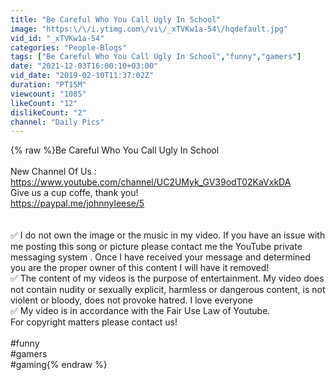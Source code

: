 ```yaml
---
title: "Be Careful Who You Call Ugly In School"
image: "https:\/\/i.ytimg.com\/vi\/_xTVKw1a-54\/hqdefault.jpg"
vid_id: "_xTVKw1a-54"
categories: "People-Blogs"
tags: ["Be Careful Who You Call Ugly In School","funny","gamers"]
date: "2021-12-03T16:00:10+03:00"
vid_date: "2019-02-10T11:37:02Z"
duration: "PT15M"
viewcount: "1085"
likeCount: "12"
dislikeCount: "2"
channel: "Daily Pics"
---
```

{% raw %}Be Careful Who You Call Ugly In School<br /><br />New Channel Of Us :<br /><a rel="nofollow" target="blank" href="https://www.youtube.com/channel/UC2UMyk_GV39odT02KaVxkDA">https://www.youtube.com/channel/UC2UMyk_GV39odT02KaVxkDA</a><br />Give us a cup coffe, thank you!<br /><a rel="nofollow" target="blank" href="https://paypal.me/johnnyleese/5">https://paypal.me/johnnyleese/5</a><br /><br /><br />✅ I do not own the image or the music in my video. If you have an issue with me posting this song or picture please contact me   the YouTube private messaging system . Once I have received your message and determined you are the proper owner of this content I will have it removed!<br />✅ The content of my videos is the purpose of entertainment. My video does not contain nudity or sexually explicit, harmless or dangerous content, is not violent or bloody, does not provoke hatred. I love everyone<br />✅  My video is in accordance with the Fair Use Law of Youtube.<br />For copyright matters please contact us!<br /><br />#funny<br />#gamers<br />#gaming{% endraw %}
